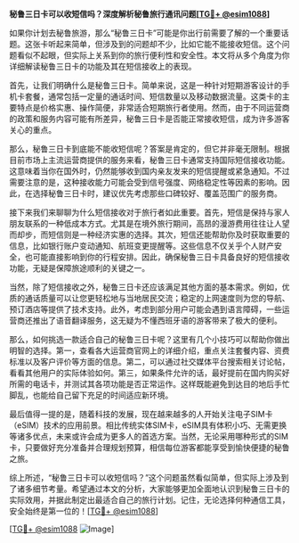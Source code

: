 **秘鲁三日卡可以收短信吗？深度解析秘鲁旅行通讯问题[[TG💪+ @esim1088](https://t.me/s/esim1088)]**

如果你计划去秘鲁旅游，那么“秘鲁三日卡”可能是你出行前需要了解的一个重要话题。这张卡听起来简单，但涉及到的问题却不少，比如它能不能接收短信。这个问题看似不起眼，但实际上关系到你的旅行便利性和安全性。本文将从多个角度为你详细解读秘鲁三日卡的功能及其在短信接收上的表现。

首先，让我们明确什么是秘鲁三日卡。简单来说，这是一种针对短期游客设计的手机卡套餐，通常包括一定量的通话时间、短信数量以及移动数据流量。这类卡的主要特点是价格实惠、操作简便，非常适合短期旅行者使用。然而，由于不同运营商的政策和服务内容可能有所差异，秘鲁三日卡是否能正常接收短信，成为许多游客关心的重点。

那么，秘鲁三日卡到底能不能收短信呢？答案是肯定的，但它并非毫无限制。根据目前市场上主流运营商提供的服务来看，秘鲁三日卡通常支持国际短信接收功能。这意味着当你在国外时，仍然能够收到国内亲友发来的短信提醒或紧急通知。不过需要注意的是，这种接收能力可能会受到信号强度、网络稳定性等因素的影响。因此，在选择秘鲁三日卡时，建议优先考虑那些口碑较好、覆盖范围广的服务商。

接下来我们来聊聊为什么短信接收对于旅行者如此重要。首先，短信是保持与家人朋友联系的一种低成本方式。尤其是在境外旅行期间，高昂的漫游费用往往让人望而却步，而短信则是一种经济实惠的选择。其次，短信还能帮助你及时获取重要的信息，比如银行账户变动通知、航班变更提醒等。这些信息不仅关乎个人财产安全，也可能直接影响到你的行程安排。因此，确保秘鲁三日卡具备良好的短信接收功能，无疑是保障旅途顺利的关键之一。

当然，除了短信接收之外，秘鲁三日卡还应该满足其他方面的基本需求。例如，优质的通话质量可以让您更轻松地与当地居民交流；稳定的上网速度则为您的导航、预订酒店等提供了技术支持。此外，考虑到部分用户可能会遇到语言障碍，一些运营商还推出了语音翻译服务，这无疑为不懂西班牙语的游客带来了极大的便利。

那么，如何挑选一款适合自己的秘鲁三日卡呢？这里有几个小技巧可以帮助你做出明智的选择。第一，查看各大运营商官网上的详细介绍，重点关注套餐内容、资费标准以及客户评价等方面的信息。第二，可以通过社交媒体平台搜索相关讨论帖，看看其他用户的实际体验如何。第三，如果条件允许的话，最好提前在国内购买好所需的电话卡，并测试其各项功能是否正常运作。这样既能避免到达目的地后手忙脚乱，也能给自己留下充足的时间适应新环境。

最后值得一提的是，随着科技的发展，现在越来越多的人开始关注电子SIM卡（eSIM）技术的应用前景。相比传统实体SIM卡，eSIM具有体积小巧、无需更换等诸多优点，未来或许会成为更多人的首选方案。当然，无论采用哪种形式的SIM卡，只要做好充分准备并合理规划预算，相信每位游客都能享受到愉快便捷的秘鲁之旅。

综上所述，“秘鲁三日卡可以收短信吗？”这个问题虽然看似简单，但实际上涉及到了诸多细节考量。希望通过本文的分析，大家能够更加全面地认识到秘鲁三日卡的实际效用，并据此制定出最适合自己的旅行计划。记住，无论选择何种通信工具，安全始终是第一位的！[[TG💪+ @esim1088](https://t.me/s/esim1088)]

[[TG💪+ @esim1088](https://t.me/s/esim1088) ![Image](https://i.postimg.cc/4NQfJmqS/Snipaste-2025-05-13-00-14-12.png)]